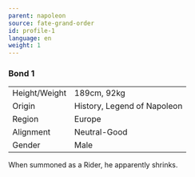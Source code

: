```yaml
---
parent: napoleon
source: fate-grand-order
id: profile-1
language: en
weight: 1
---
```


### Bond 1

<table>
  <tr><td>Height/Weight</td><td>189cm, 92kg</td></tr>
  <tr><td>Origin</td><td>History, Legend of Napoleon</td></tr>
  <tr><td>Region</td><td>Europe</td></tr>
  <tr><td>Alignment</td><td>Neutral-Good</td></tr>
  <tr><td>Gender</td><td>Male</td></tr>
</table>

When summoned as a Rider, he apparently shrinks.
